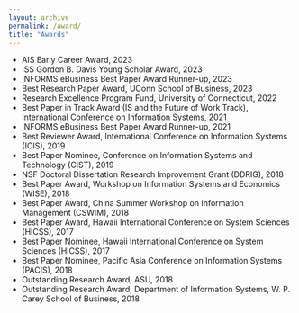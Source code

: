 ```yaml
---
layout: archive
permalink: /award/
title: "Awards"
---
```


-   AIS Early Career Award, 2023
-   ISS Gordon B. Davis Young Scholar Award, 2023
-   INFORMS eBusiness Best Paper Award Runner-up, 2023
-   Best Research Paper Award, UConn School of Business, 2023
-   Research Excellence Program Fund, University of Connecticut, 2022
-   Best Paper in Track Award (IS and the Future of Work Track), International Conference on Information Systems, 2021
-   INFORMS eBusiness Best Paper Award Runner-up, 2021
-   Best Reviewer Award, International Conference on Information Systems (ICIS), 2019
-   Best Paper Nominee, Conference on Information Systems and Technology (CIST), 2019
-   NSF Doctoral Dissertation Research Improvement Grant (DDRIG), 2018
-   Best Paper Award, Workshop on Information Systems and Economics (WISE), 2018
-   Best Paper Award, China Summer Workshop on Information Management (CSWIM), 2018
-   Best Paper Award, Hawaii International Conference on System Sciences (HICSS), 2017
-   Best Paper Nominee, Hawaii International Conference on System Sciences (HICSS), 2017
-   Best Paper Nominee, Pacific Asia Conference on Information Systems (PACIS), 2018
-   Outstanding Research Award, ASU, 2018
-   Outstanding Research Award, Department of Information Systems, W. P. Carey School of Business, 2018
